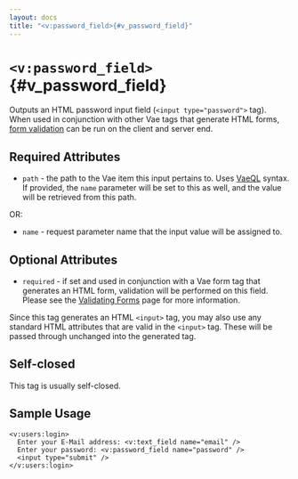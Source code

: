```yaml
---
layout: docs
title: "<v:password_field>{#v_password_field}"
---
```


# `<v:password_field>`{#v_password_field}

Outputs an HTML password input field (`<input type="password">` tag).
When used in conjunction with other Vae tags that generate HTML forms,
[form validation](#vaeml_form_validation) can be run on the client and
server end.

## Required Attributes

-   `path` - the path to the Vae item this input pertains to. Uses
    [VaeQL](#vaeql) syntax. If provided, the `name` parameter will be
    set to this as well, and the value will be retrieved from this path.

OR:

-   `name` - request parameter name that the input value will be
    assigned to.

## Optional Attributes

-   `required` - if set and used in conjunction with a Vae form tag that
    generates an HTML form, validation will be performed on this field.
    Please see the [Validating Forms](#vaeml_form_validation) page for
    more information.

Since this tag generates an HTML `<input>` tag, you may also use any
standard HTML attributes that are valid in the `<input>` tag. These will
be passed through unchanged into the generated tag.

## Self-closed

This tag is usually self-closed.

## Sample Usage

    <v:users:login>
      Enter your E-Mail address: <v:text_field name="email" />
      Enter your password: <v:password_field name="password" />
      <input type="submit" />
    </v:users:login>
